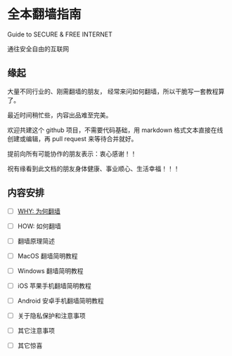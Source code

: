 # 全本翻墙指南

Guide to SECURE & FREE INTERNET

通往安全自由的互联网


## 缘起

大量不同行业的、刚需翻墙的朋友，
经常来问如何翻墙，所以干脆写一套教程算了。

最近时间稍忙些，内容出品难至完美。

欢迎共建这个 github 项目，不需要代码基础，用 markdown 格式文本直接在线创建或编辑，再 pull request 来等待合并就好。

提前向所有可能协作的朋友表示：衷心感谢！！

祝有缘看到此文档的朋友身体健康、事业顺心、生活幸福！！！



## 内容安排

- [ ] [WHY: 为何翻墙](https://github.com/guides4u/FREE_Internet/blob/master/why.md)
- [ ] HOW: 如何翻墙
- [ ] 翻墙原理简述
- [ ] MacOS 翻墙简明教程
- [ ] Windows 翻墙简明教程
- [ ] iOS 苹果手机翻墙简明教程
- [ ] Android 安卓手机翻墙简明教程
- [ ] 关于隐私保护和注意事项
- [ ] 其它注意事项
- [ ] 其它惊喜

